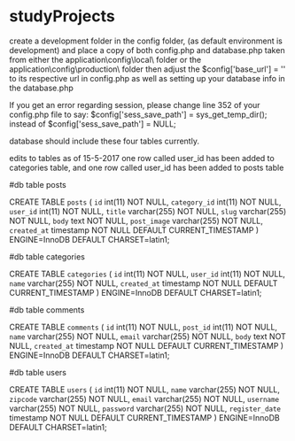 # studyProjects

create a development folder in the config folder, (as default environment is development)
and place a copy of both config.php and database.php taken from either the application\config\local\ folder or the application\config\production\ folder
then adjust the $config['base_url'] = '' to its respective url in config.php
as well as setting up your database info in the database.php

If you get an error regarding session, please change line  352 of your config.php file to say:
$config['sess_save_path'] = sys_get_temp_dir();
instead of
$config['sess_save_path'] = NULL;

database should include these four tables currently.

edits to tables as of 15-5-2017
one row called user_id has been added to categories table, and one row called user_id has been added to posts table


#db table posts

CREATE TABLE `posts` (
  `id` int(11) NOT NULL,
  `category_id` int(11) NOT NULL,
  `user_id` int(11) NOT NULL,
  `title` varchar(255) NOT NULL,
  `slug` varchar(255) NOT NULL,
  `body` text NOT NULL,
  `post_image` varchar(255) NOT NULL,
  `created_at` timestamp NOT NULL DEFAULT CURRENT_TIMESTAMP
) ENGINE=InnoDB DEFAULT CHARSET=latin1;

#db table categories

CREATE TABLE `categories` (
  `id` int(11) NOT NULL,
  `user_id` int(11) NOT NULL,
  `name` varchar(255) NOT NULL,
  `created_at` timestamp NOT NULL DEFAULT CURRENT_TIMESTAMP
) ENGINE=InnoDB DEFAULT CHARSET=latin1;

#db table comments

CREATE TABLE `comments` (
  `id` int(11) NOT NULL,
  `post_id` int(11) NOT NULL,
  `name` varchar(255) NOT NULL,
  `email` varchar(255) NOT NULL,
  `body` text NOT NULL,
  `created_at` timestamp NOT NULL DEFAULT CURRENT_TIMESTAMP
) ENGINE=InnoDB DEFAULT CHARSET=latin1;

#db table users

CREATE TABLE `users` (
  `id` int(11) NOT NULL,
  `name` varchar(255) NOT NULL,
  `zipcode` varchar(255) NOT NULL,
  `email` varchar(255) NOT NULL,
  `username` varchar(255) NOT NULL,
  `password` varchar(255) NOT NULL,
  `register_date` timestamp NOT NULL DEFAULT CURRENT_TIMESTAMP
) ENGINE=InnoDB DEFAULT CHARSET=latin1;
